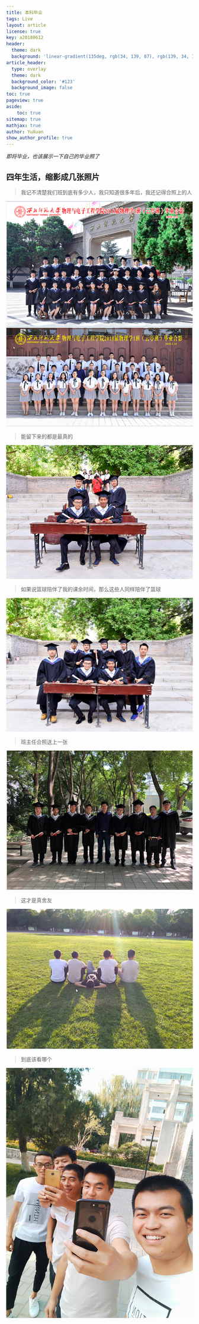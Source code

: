 ```yaml
---
title: 本科毕业
tags: Live
layout: article
license: true
key: a20180612
header:
  theme: dark
  background: 'linear-gradient(135deg, rgb(34, 139, 87), rgb(139, 34, 139))'
article_header:
  type: overlay
  theme: dark
  background_color: '#123'
  background_image: false
toc: true
pageview: true
aside:
    toc: true
sitemap: true
mathjax: true
author: YuXuan
show_author_profile: true
---
```


*即将毕业，也该展示一下自己的毕业照了*
<!--more-->
## 四年生活，缩影成几张照片
> 我记不清楚我们班到底有多少人，我只知道很多年后，我还记得合照上的人

![img](/assets/images/20180612/banji1.png)
![img](/assets/images/20180612/banji2.png)
> 能留下来的都是最真的

![img](/assets/images/20180612/sushe.JPG)
> 如果说篮球陪伴了我的课余时间，那么这些人同样陪伴了篮球

![img](/assets/images/20180612/lanqiu1.JPG)
> 班主任合照送上一张

![img](/assets/images/20180612/lanqiu2.png)
> 这才是真舍友

![img](/assets/images/20180612/sushe2.png)
> 到底该看哪个

![img](/assets/images/20180612/sushe3.jpg)
